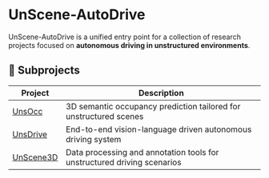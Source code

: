 # UnScene-AutoDrive

UnScene-AutoDrive is a unified entry point for a collection of research projects focused on **autonomous driving in unstructured environments**.

## 🔗 Subprojects

| Project                                              | Description |
|------------------------------------------------------|-------------|
| [UnsOcc](https://github.com/ruiqi-song/UnsOcc)       | 3D semantic occupancy prediction tailored for unstructured scenes |
| [UnsDrive](https://github.com/ruiqi-song/UnsDrive)    | End-to-end vision-language driven autonomous driving system |
| [UnScene3D](https://github.com/ruiqi-song/UnScenes3D) | Data processing and annotation tools for unstructured driving scenarios |


